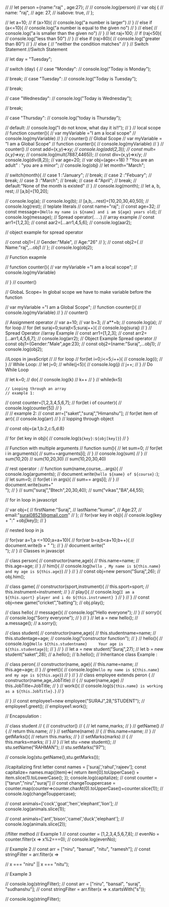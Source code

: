 // // let person ={name:"raj" , age:27};
// // console.log(person)
// var obj {
//     name: "raj",
//     age: 27,
//     isabove: true,
// };

// let a=10;
// if (a>10){
//     console.log("a number is larger")
// }
// else if (a<=10){
//     console.log("a number is equal to the given no")
// }
// else{
//     console.log("a is smaller than the given no")
// }
// let raj=100;
// if (raj<50){
//     console.log("less than 50")
// }
// else if (raj>80){
//     console.log("greater than 80")
// }
// else {
//     "neither the condition matches"
// }
// Switch Statement
//Switch Statement

// let day = "Tuesday";

// switch (day) {
//   case "Monday":
//     console.log("Today is Monday");

//     break;
//   case "Tuesday":
//     console.log("Today is Tuesday");

//     break;

//   case "Wednesday":
//     console.log("Today is Wednesday");

//     break;

//     case "Thursday":
//         console.log("today is Thursday");

//   default:
//     console.log("I do not know, what day it is!!");
// }
// local scope
// function counter(){
// var myVariable ="I am a local scope"
// console.log(myVariable)
// }
// counter()
// Global Scope
// var myVariable = "I am a Global Scope"
// function counter(){
//   console.log(myVariable)
// }
// counter()
// const add=(x,y)=>x*y;
// console.log(add(2,3));
// const mult=(x,y)=>x*y;
// console.log(mult(7887,4465));
// const div=(x,y)=>x/y;
// console.log(div(8,2));
// var age=20;
// var obj=(age<=18) ? "You are an adult" : "you are a minor";
// console.log(obj)
// let month="March";

// switch(month){
//   case 1 :"January";
//   break;
//   case 2 :"Febuary";
//   break;
//   case 3 :"March";
//   break;
//   case 4:"April";
//   break;
//   default:"None of the month is existed"
// }
// console.log(month);
// let a, b, rest;
// [a,b]=[10,20];

// console.log(a);
// console.log(b);
// [a,b,...rest]=[10,20,30,40,50];
// console.log(rest);
// teplate literals
// const name="raj";
// const age=32;
// const message=(`Hello my name is ${name} and i am ${age} years old`);
// console.log(message);
// Spread operator(`...`)
// array example
// const arr1=[1,2,3];
// const aar2=[...arr1,4,5,6];
// console.log(aar2);

// object example for spread operator

// const obj1={
//     Gender:"Male",
//     Age:"26"
// };
// const obj2={
//     Name:"raj",...obj1
// };
// console.log(obj2);

// Function exapmle

// function counter(){
//     var myVariable ="I am a local scope";
//     console.log(myVariable)

// }
// counter()

// GlobaL Scope= In global scope we have to make variable before the function

// var myVariable ="I am a Global Scope";
// function counter(){
//     console.log(myVariable)
// }
// counter()

// Assignment operator
// var a=10;
// var b=3;
// a**=b;
// console.log(a);
// for loop
// for (let suraj=0;surajt<5;suraj++){
//     console.log(suraj)
// }
// Spread Operator   //array Example
// const arr1=[1,2,3];
// const arr2=[...arr1,4,5,6,7];
// console.log(arr2);
// Object Example Spread operator
// const obj1={Gender:"Male",age:23};
// const obj2={name:"Suraj",...obj1};
// console.log(obj2);

//Loops in javaScript
// // for loop
// for(let i=0;i<=5;i++){
//     console.log(i);
// }
// While Loop:
// let j=0;
// while(j<5){
//     console.log(j)
//     j++;
// }
// Do While Loop

// let k=0;
// do{
//     console.log(k)
//     k++
// }
// while(k<5)

    // Looping through an array
    // example 1:
// const counter=[1,2,3,4,5,6,7];
// for(let i of counter){
//     console.log(counter[5])
// }  
// // example 2: 
// const arr=["saket","suraj","Himanshu"];
// for(let item of arr){
//     console.log(arr)
// }
// lopping through object

// const obj={a:1,b:2,c:5,d:8}

// for (let key in obj){
//     console.log(`${key}:${obj[key]}`)
// }

// Function with multiple arguments
// function sum(){
//     let sum=0;
//     for(let i in arguments){
//         sum+=arguments[i];
//     }
//     console.log(sum)
// }
// sum(10,20)
// sum(10,20,30)
// sum(10,20,30,40)

// rest operator : 
// function sum(name,course,...args){
//     console.log(arguments);
//     document.write(`hello ${name} of ${course}:`);
//     let sum=0;
//     for(let i in args){
//         sum+= args[i];
//     }
//     document.write(sum+"<br>");
// }
// sum("suraj","Btech",20,30,40);
// sum("vikas","BA",44,55);

// for in loop in javascript

// var obj={
//     firstName:"Suraj",
//     lastName:"kumar",
//     Age:27,
//     email:"suraj08521@gmail.com"
// };
// for(var key in obj){
//     console.log(key + ":" +obj[key]);
// }

// nested loop in js

// for(var a=1;a <=100;a=a+10){
//     for(var b=a;b<a+10;b++){
//         document.write(b + " ");
//     }
//     document.write("<br>");
// }
// Classes in javascipt

// class person{
//     constructor(name,age){
//         this.name=name;
//         this.age=age;
//     }
//     him(){
//         console.log(`hello , My name is ${this.name} and my age is ${this.age}`)
//     }
// }
// const obj=new person("Suraj",26);
// obj.him();

// class game{
//     constructor(sport,instrument){
//         this.sport=sport;
//         this.instrument=instrument;
//     }
//     play(){
//         console.log(`I am a ${this.sport} player and i do ${this.instrument} `)
//     }
// }
// const obj=new game("cricket","batting");
// obj.play();

// class hello{
//     message(){
//         console.log("Hello everyone");
//     }
//     sorry(){
//         console.log("Sorry everyone");
//     }
// }
// let a = new hello();
// a.message();
// a.sorry();

// class student{
//     constructor(name,age){
//         this.studentname=name;
//         this.studentage=age;
//         console.log("constructor function");
//     }
//     hello(){
//         console.log(`Hello ${this.studentname}     Your age is ${this.studentage}`);
//     }
// }
// let a = new student("Suraj",27);
// let b = new student("saket",28);
// a.hello();
// b.hello();
// Inheritance class Example :

// class peron{
//     constructor(name, age){
//         this.name=name;
//         this.age=age;
//     }
//     greet(){
//         console.log(`Hello my name is ${this.name} and my age is ${this.age}`)
//     }
// }
// class employee extends peron {
//     constructor(name,age,JobTitle)
// {
//     super(name,age)
//     this.JobTitle=JobTitle;
//     }
//     work(){
//         console.log(`${this.name} is working as a ${this.JobTitle}.`)
//     }

// }
// const employee1=new employee("SURAJ",28,"STUDENT");
// employee1.greet();
// employee1.work();

// Encapsulation :

// class student
// {
//     constructor()
//     {
//         let name,marks;
//     }
//     getName()
//     {
//         return this.name;
//     }
//     setName(name)
//     {
//         this.name=name;
//     }
//     getMarks(){
//         return this.marks;
//     }
//     setMarks(marks)
//     {
//         this.marks=marks;
//     }
// }
// let stu =new student();
// stu.setName("RAHMAN");
// stu.setMarks("97");

// console.log(stu.getName(),stu.getMarks());

//capitalizing first letter
const names = ['suraj','rahul','rajeev'];
const capitalize= names.map((item)=>{
    return item[0].toUpperCase() + item.slice(1).toLowerCase();
});
console.log(capitalize);
// const counter =["tarun","niru","suraj"]
// const changeTouppercase = counter.map(counter=>counter.charAt(0).toUpperCase()+counter.slice(1));
// console.log(changeTouppercase);

// const animals=['cock','goat','hen','elephant','lion'];
// console.log(animals.slice(1));

// const animals=['ant','bison','camel','duck','elephant'];
// console.log(animals.slice(2));


//filter method
// Example 1
// const counter = [1,2,3,4,5,6,7,8];
// evenNo = counter.filter(x => x%2===0);
// console.log(evenNo);

// Example 2
// const arr = ["niru", "bansal", "nitu", "ramesh"];
// const stringFilter = arr.filter(x => 
    
//     x === "niru" || x === "nitu");

// Example 3

// console.log(stringFilter);
// const arr = ["niru", "bansal", "suraj", "sudhanshu"];
// const stringFilter = arr.filter(x => x.startsWith("s"));

// console.log(stringFilter);
